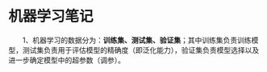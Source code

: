 # 机器学习笔记

&emsp;&emsp;1、机器学习的数据分为：**训练集、测试集、验证集**；其中训练集负责训练模型，测试集负责用于评估模型的精确度（即泛化能力），验证集负责模型选择以及进一步确定模型中的超参数（调参）。

